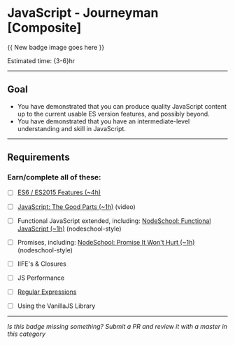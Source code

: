 # JavaScript - Journeyman [Composite]

{{ New badge image goes here }}
<!-- TODO: create new javascript badges for v2, to be consistent -->

Estimated time: {3-6}hr

-----


## Goal
- You have demonstrated that you can produce quality JavaScript content up to the current usable ES version features, and possibly beyond.
- You have demonstrated that you have an intermediate-level understanding and skill in JavaScript.


-----


## Requirements

### Earn/complete all of these:
  - [ ] [ES6 / ES2015 Features (~4h)](_micro_javascript-es2015-features.md)
  - [ ] [JavaScript: The Good Parts (~1h)](https://youtu.be/hQVTIJBZook) (video)
  - [ ] Functional JavaScript extended, including: [NodeSchool: Functional JavaScript (~1h)](https://github.com/timoxley/functional-javascript-workshop) (nodeschool-style)
  - [ ] Promises, including: [NodeSchool: Promise It Won't Hurt (~1h)](https://github.com/stevekane/promise-it-wont-hurt) (nodeschool-style)
  - [ ] IIFE's & Closures
  - [ ] JS Performance
  - [ ] [Regular Expressions](_micro_regex.md)
  - [ ] Using the VanillaJS Library


-----

  *Is this badge missing something? Submit a PR and review it with a master in this category*
